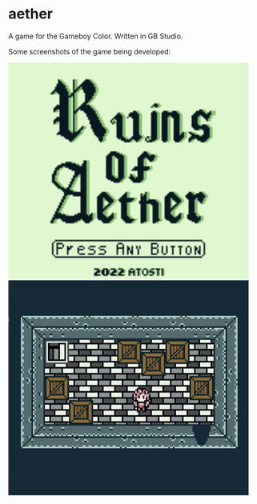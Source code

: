 # aether
A game for the Gameboy Color. Written in GB Studio.


Some screenshots of the game being developed:

<img src="Ruins-of-Aether/assets/backgrounds/startup/title.png" width="480"/>

<img src="images/hidden-alcove.png" width="480"/>

